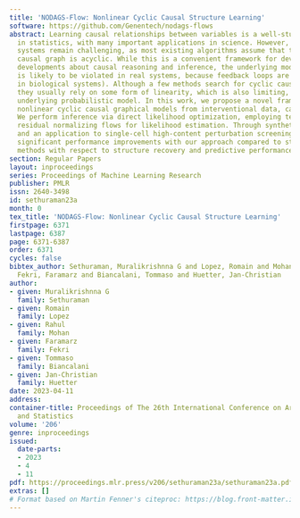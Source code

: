 ```yaml
---
title: 'NODAGS-Flow: Nonlinear Cyclic Causal Structure Learning'
software: https://github.com/Genentech/nodags-flows
abstract: Learning causal relationships between variables is a well-studied problem
  in statistics, with many important applications in science. However, modeling real-world
  systems remain challenging, as most existing algorithms assume that the underlying
  causal graph is acyclic. While this is a convenient framework for developing theoretical
  developments about causal reasoning and inference, the underlying modeling assumption
  is likely to be violated in real systems, because feedback loops are common (e.g.,
  in biological systems). Although a few methods search for cyclic causal models,
  they usually rely on some form of linearity, which is also limiting, or lack a clear
  underlying probabilistic model. In this work, we propose a novel framework for learning
  nonlinear cyclic causal graphical models from interventional data, called NODAGS-Flow.
  We perform inference via direct likelihood optimization, employing techniques from
  residual normalizing flows for likelihood estimation. Through synthetic experiments
  and an application to single-cell high-content perturbation screening data, we show
  significant performance improvements with our approach compared to state-of-the-art
  methods with respect to structure recovery and predictive performance.
section: Regular Papers
layout: inproceedings
series: Proceedings of Machine Learning Research
publisher: PMLR
issn: 2640-3498
id: sethuraman23a
month: 0
tex_title: 'NODAGS-Flow: Nonlinear Cyclic Causal Structure Learning'
firstpage: 6371
lastpage: 6387
page: 6371-6387
order: 6371
cycles: false
bibtex_author: Sethuraman, Muralikrishnna G and Lopez, Romain and Mohan, Rahul and
  Fekri, Faramarz and Biancalani, Tommaso and Huetter, Jan-Christian
author:
- given: Muralikrishnna G
  family: Sethuraman
- given: Romain
  family: Lopez
- given: Rahul
  family: Mohan
- given: Faramarz
  family: Fekri
- given: Tommaso
  family: Biancalani
- given: Jan-Christian
  family: Huetter
date: 2023-04-11
address:
container-title: Proceedings of The 26th International Conference on Artificial Intelligence
  and Statistics
volume: '206'
genre: inproceedings
issued:
  date-parts:
  - 2023
  - 4
  - 11
pdf: https://proceedings.mlr.press/v206/sethuraman23a/sethuraman23a.pdf
extras: []
# Format based on Martin Fenner's citeproc: https://blog.front-matter.io/posts/citeproc-yaml-for-bibliographies/
---
```

